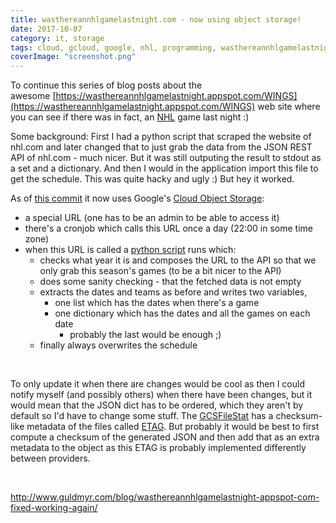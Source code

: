 ```yaml
---
title: wasthereannhlgamelastnight.com - now using object storage!
date: 2017-10-07
category: it, storage
tags: cloud, gcloud, google, nhl, programming, wasthereannhlgamelastnight
coverImage: "screenshot.png"
---
```


To continue this series of blog posts about the awesome [https://wasthereannhlgamelastnight.appspot.com/WINGS](https://wasthereannhlgamelastnight.appspot.com/WINGS) web site where you can see if there was in fact, an [NHL](http://nhl.com/schedule) game last night :)

Some background: First I had a python script that scraped the website of nhl.com and later changed that to just grab the data from the JSON REST API of nhl.com - much nicer. But it was still outputing the result to stdout as a set and a dictionary. And then I would in the application import this file to get the schedule. This was quite hacky and ugly :) But hey it worked.

As of [this commit](https://github.com/martbhell/wasthereannhlgamelastnight/commit/391c154670c4577c5d185937e56a340ff912810c) it now uses Google's [Cloud Object Storage](https://cloud.google.com/storage/):

- a special URL (one has to be an admin to be able to access it)
- there's a cronjob which calls this URL once a day (22:00 in some time zone)
- when this URL is called a [python script](https://github.com/martbhell/wasthereannhlgamelastnight/blob/master/src/update_schedule.py) runs which:
    - checks what year it is and composes the URL to the API so that we only grab this season's games (to be a bit nicer to the API)
    - does some sanity checking - that the fetched data is not empty
    - extracts the dates and teams as before and writes two variables,
        - one list which has the dates when there's a game
        - one dictionary which has the dates and all the games on each date
            - probably the last would be enough ;)
    - finally always overwrites the schedule

 

To only update it when there are changes would be cool as then I could notify myself (and possibly others) when there have been changes, but it would mean that the JSON dict has to be ordered, which they aren't by default so I'd have to change some stuff. The [GCSFileStat](https://cloud.google.com/appengine/docs/standard/python/googlecloudstorageclient/gcsfilestat_class) has a checksum-like metadata of the files called [ETAG](https://en.wikipedia.org/wiki/HTTP_ETag). But probably it would be best to first compute a checksum of the generated JSON and then add that as an extra metadata to the object as this ETAG is probably implemented differently between providers.

 

http://www.guldmyr.com/blog/wasthereannhlgamelastnight-appspot-com-fixed-working-again/
